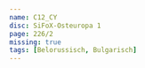```yaml
---
name: C12_CY
disc: SiFoX-Osteuropa 1
page: 226/2
missing: true
tags: [Belorussisch, Bulgarisch]
---
```

